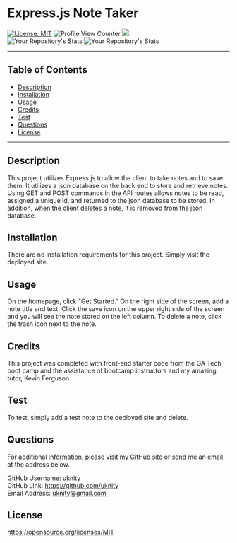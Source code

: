 # Express.js Note Taker
  [![License: MIT](https://img.shields.io/badge/License-MIT-yellow.svg)](https://opensource.org/licenses/MIT) 
  ![Profile View Counter](https://komarev.com/ghpvc/?username=uknity) 
  ![](https://img.shields.io/badge/GitHub-uknity-181717?style=for-the-badge&logo=github)  
  ![Your Repository's Stats](https://github-readme-stats.vercel.app/api?username=uknity&show_icons=true) 
  ![Your Repository's Stats](https://github-readme-stats.vercel.app/api/top-langs/?username=uknity&theme=blue-green)    
  
_____________________________________________________  

## Table of Contents
  - [Description](#description)
  - [Installation](#installation)
  - [Usage](#usage)
  - [Credits](#credits)
  - [Test](#test)
  - [Questions](#questions)
  - [License](#license)
______________________________________________________

## Description

This project utilizes Express.js to allow the client to take notes and to save them.  It utilizes a json database on the back end to store and retrieve notes.  Using GET and POST commands in the API routes allows notes to be read, assigned a unique id, and returned to the json database to be stored.  In addition, when the client deletes a note, it is removed from the json database.

## Installation

There are no installation requirements for this project. Simply visit the deployed site.

## Usage

On the homepage, click "Get Started."  On the right side of the screen, add a note title and text.  Click the save icon on the upper right side of the screen and you will see the note stored on the left column.  To delete a note, click the trash icon next to the note.

## Credits

This project was completed with front-end starter code from the GA Tech boot camp and the assistance of bootcamp instructors and my amazing tutor, Kevin Ferguson.

## Test

To test, simply add a test note to the deployed site and delete.

## Questions

For additional information, please visit my GitHub site or send me an email at the address below.  
  
GitHub Username: uknity  
GitHub Link: https://github.com/uknity  
Email Address: uknity@gmail.com  

## License

https://opensource.org/licenses/MIT